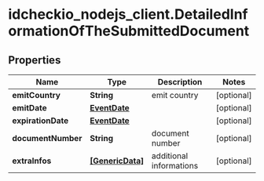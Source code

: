 # idcheckio_nodejs_client.DetailedInformationOfTheSubmittedDocument

## Properties
Name | Type | Description | Notes
------------ | ------------- | ------------- | -------------
**emitCountry** | **String** | emit country | [optional] 
**emitDate** | [**EventDate**](EventDate.md) |  | [optional] 
**expirationDate** | [**EventDate**](EventDate.md) |  | [optional] 
**documentNumber** | **String** | document number | [optional] 
**extraInfos** | [**[GenericData]**](GenericData.md) | additional informations | [optional] 


